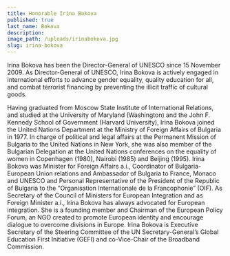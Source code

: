 ```yaml
---
title: Honorable Irina Bokova
published: true
last_name: Bokova
description:
image_path: /uploads/irinabokova.jpg
slug: irina-bokova
---
```



Irina Bokova has been the Director-General of UNESCO since 15 November 2009. As Director-General of UNESCO, Irina Bokova is actively engaged in international efforts to advance gender equality, quality education for all, and combat terrorist financing by preventing the illicit traffic of cultural goods.

Having graduated from Moscow State Institute of International Relations, and studied at the University of Maryland (Washington) and the John F. Kennedy School of Government (Harvard University), Irina Bokova joined the United Nations Department at the Ministry of Foreign Affairs of Bulgaria in 1977. In charge of political and legal affairs at the Permanent Mission of Bulgaria to the United Nations in New York, she was also member of the Bulgarian Delegation at the United Nations conferences on the equality of women in Copenhagen (1980), Nairobi (1985) and Beijing (1995). Irina Bokova was Minister for Foreign Affairs a.i., Coordinator of Bulgaria-European Union relations and Ambassador of Bulgaria to France, Monaco and UNESCO and Personal Representative of the President of the Republic of Bulgaria to the “Organisation Internationale de la Francophonie” (OIF). As Secretary of the Council of Ministers for European Integration and as Foreign Minister a.i., Irina Bokova has always advocated for European integration. She is a founding member and Chairman of the European Policy Forum, an NGO created to promote European identity and encourage dialogue to overcome divisions in Europe. Irina Bokova is Executive Secretary of the Steering Committee of the UN Secretary-General’s Global Education First Initiative (GEFI) and co-Vice-Chair of the Broadband Commission.